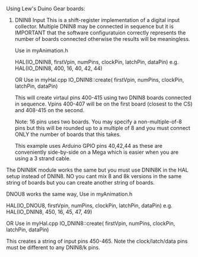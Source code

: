 Using Lew's Duino Gear boards:

1. DNIN8 Input
   This is a shift-register implementation of a digital input collector. 
   Multiple DNIN8 may be connected in sequence but it is IMPORTANT that the software 
   configuratuion correctly represents the number of boards connected otherwise the results will be meaningless. 

   Use in myAnimation.h

   HAL(IO_DNIN8, firstVpin, numPins, clockPin, latchPin, dataPin)
   e.g. 
   HAL(IO_DNIN8, 400, 16, 40, 42, 44)

   OR Use in myHal.cpp
     IO_DNIN8::create( firstVpin, numPins, clockPin, latchPin, dataPin)



   This will create virtaul pins 400-415 using two DNIN8 boards connected in sequence. 
   Vpins 400-407 will be on the first board (closest to the CS) and 408-415 on the second.

   Note: 16 pins uses two boards. You may specify a non-multiple-of-8 pins but this will be rounded up to a multiple of 8 and you must connect ONLY the number of boards that this takes. 
      
   This example uses Arduino GPIO pins 40,42,44 as these are conveniently side-by-side on a Mega which is easier when you are using a 3 strand cable. 
 
 The DNIN8K module works the same but you must use DNIN8K in the HAL setup instead of DNIN8. NO you cant mix 8 and 8k versions in the same string of boards but you can create another string of boards. 


 DNOU8 works the same way, 
   Use in myAnimation.h

   HAL(IO_DNOU8, firstVpin, numPins, clockPin, latchPin, dataPin)
   e.g. 
   HAL(IO_DNIN8, 450, 16, 45, 47, 49)

   OR Use in myHal.cpp
     IO_DNIN8::create( firstVpin, numPins, clockPin, latchPin, dataPin)

This creates a string of input pins 450-465. Note the clock/latch/data pins must be different to any DNIN8/k pins.      
